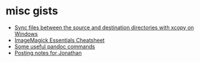 # misc gists

* [Sync files between the source and destination directories with xcopy on Windows](https://gist.github.com/nilforooshan/69f775574b8886e6afbb1a075a0e04cf)   
* [ImageMagick Essentials Cheatsheet](https://gist.github.com/nilforooshan/39b614822a692809329dcb4732cf2cf2)   
* [Some useful pandoc commands](https://gist.github.com/nilforooshan/f1e01f08fc4db36a6522793e1ca015d2)   
* [Posting notes for Jonathan](https://gist.github.com/nilforooshan/5cba0a847caa0706d85a9a5009aad759)   
